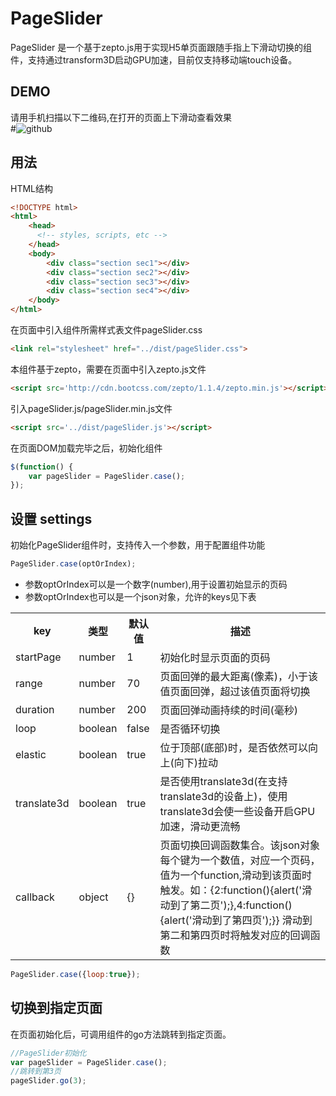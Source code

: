 # PageSlider #
 
PageSlider 是一个基于zepto.js用于实现H5单页面跟随手指上下滑动切换的组件，支持通过transform3D启动GPU加速，目前仅支持移动端touch设备。

## DEMO ##

请用手机扫描以下二维码,在打开的页面上下滑动查看效果     
#![github](http://franslee.github.io/pageSlider/qr-code.png "pageSlider DEMO") 

## 用法 ##

HTML结构

```html
<!DOCTYPE html>
<html>
	<head>
	  <!-- styles, scripts, etc -->
	</head>
	<body>
		<div class="section sec1"></div>
		<div class="section sec2"></div>
		<div class="section sec3"></div>
		<div class="section sec4"></div>
	</body>
</html>
```

在页面中引入组件所需样式表文件pageSlider.css

```html
<link rel="stylesheet" href="../dist/pageSlider.css">
```

本组件基于zepto，需要在页面中引入zepto.js文件

```html
<script src='http://cdn.bootcss.com/zepto/1.1.4/zepto.min.js'></script>
```

引入pageSlider.js/pageSlider.min.js文件

```html
<script src='../dist/pageSlider.js'></script>
```

在页面DOM加载完毕之后，初始化组件

```js
$(function() {
	var pageSlider = PageSlider.case();
});
```

## 设置 settings ##

初始化PageSlider组件时，支持传入一个参数，用于配置组件功能

```js
PageSlider.case(optOrIndex);
```

* 参数optOrIndex可以是一个数字(number),用于设置初始显示的页码
* 参数optOrIndex也可以是一个json对象，允许的keys见下表

<table>
	<tr>
		<th>key</th>
		<th>类型</th>
		<th>默认值</th>
		<th>描述</th>
	</tr>
	<tr>
		<td>startPage</td>
		<td>number</td>
		<td>1</td>
		<td>初始化时显示页面的页码</td>
	</tr>
	<tr>
		<td>range</td>
		<td>number</td>
		<td>70</td>
		<td>页面回弹的最大距离(像素)，小于该值页面回弹，超过该值页面将切换</td>
	</tr>
	<tr>
		<td>duration</td>
		<td>number</td>
		<td>200</td>
		<td>页面回弹动画持续的时间(毫秒)</td>
	</tr>
	<tr>
		<td>loop</td>
		<td>boolean</td>
		<td>false</td>
		<td>是否循环切换</td>
	</tr>
	<tr>
		<td>elastic</td>
		<td>boolean</td>
		<td>true</td>
		<td>位于顶部(底部)时，是否依然可以向上(向下)拉动</td>
	</tr>
	<tr>
		<td>translate3d</td>
		<td>boolean</td>
		<td>true</td>
		<td>是否使用translate3d(在支持translate3d的设备上)，使用translate3d会使一些设备开启GPU加速，滑动更流畅</td>
	</tr>
	<tr>
		<td>callback</td>
		<td>object</td>
		<td>{}</td>
		<td>页面切换回调函数集合。该json对象每个键为一个数值，对应一个页码，值为一个function,滑动到该页面时触发。如：{2:function(){alert('滑动到了第二页');},4:function(){alert('滑动到了第四页');}} 滑动到第二和第四页时将触发对应的回调函数</td>
	</tr>
</table>

```js
PageSlider.case({loop:true});
```

## 切换到指定页面 ##

在页面初始化后，可调用组件的go方法跳转到指定页面。

```js
//PageSlider初始化
var pageSlider = PageSlider.case();
//跳转到第3页
pageSlider.go(3);
```
